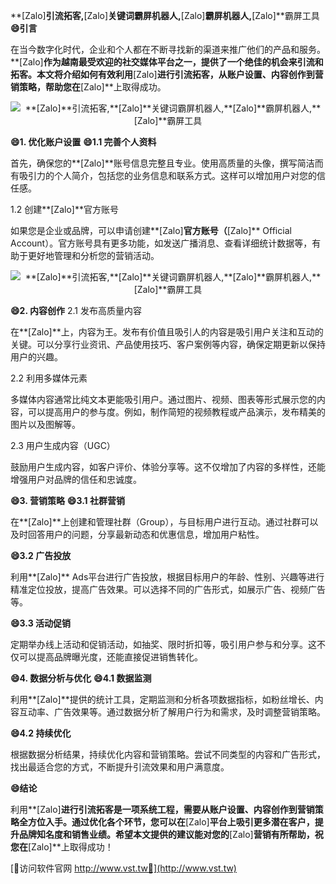 **[Zalo]**引流拓客,**[Zalo]**关键词霸屏机器人,**[Zalo]**霸屏机器人,**[Zalo]**霸屏工具
**😄引言**

在当今数字化时代，企业和个人都在不断寻找新的渠道来推广他们的产品和服务。**[Zalo]**作为越南最受欢迎的社交媒体平台之一，提供了一个绝佳的机会来引流和拓客。本文将介绍如何有效利用**[Zalo]**进行引流拓客，从账户设置、内容创作到营销策略，帮助您在**[Zalo]**上取得成功。

 <center><img src="https://vst.tw/MP4/tuiguang/png/2.png" alt="**[Zalo]**引流拓客,**[Zalo]**关键词霸屏机器人,**[Zalo]**霸屏机器人,**[Zalo]**霸屏工具"></center>

**😄1. 优化账户设置**
**😄1.1 完善个人资料**

首先，确保您的**[Zalo]**账号信息完整且专业。使用高质量的头像，撰写简洁而有吸引力的个人简介，包括您的业务信息和联系方式。这样可以增加用户对您的信任感。

1.2 创建**[Zalo]**官方账号

如果您是企业或品牌，可以申请创建**[Zalo]**官方账号（**[Zalo]** Official Account）。官方账号具有更多功能，如发送广播消息、查看详细统计数据等，有助于更好地管理和分析您的营销活动。

 <center><img src="https://vst.tw/MP4/tuiguang/png/7.png" alt="**[Zalo]**引流拓客,**[Zalo]**关键词霸屏机器人,**[Zalo]**霸屏机器人,**[Zalo]**霸屏工具"></center>

**😄2. 内容创作**
2.1 发布高质量内容

在**[Zalo]**上，内容为王。发布有价值且吸引人的内容是吸引用户关注和互动的关键。可以分享行业资讯、产品使用技巧、客户案例等内容，确保定期更新以保持用户的兴趣。

2.2 利用多媒体元素

多媒体内容通常比纯文本更能吸引用户。通过图片、视频、图表等形式展示您的内容，可以提高用户的参与度。例如，制作简短的视频教程或产品演示，发布精美的图片以及图解等。

2.3 用户生成内容（UGC）

鼓励用户生成内容，如客户评价、体验分享等。这不仅增加了内容的多样性，还能增强用户对品牌的信任和忠诚度。

**😄3. 营销策略**
**😄3.1 社群营销**

在**[Zalo]**上创建和管理社群（Group），与目标用户进行互动。通过社群可以及时回答用户的问题，分享最新动态和优惠信息，增加用户粘性。

**😄3.2 广告投放**

利用**[Zalo]** Ads平台进行广告投放，根据目标用户的年龄、性别、兴趣等进行精准定位投放，提高广告效果。可以选择不同的广告形式，如展示广告、视频广告等。

**😄3.3 活动促销**

定期举办线上活动和促销活动，如抽奖、限时折扣等，吸引用户参与和分享。这不仅可以提高品牌曝光度，还能直接促进销售转化。

**😄4. 数据分析与优化**
**😄4.1 数据监测**

利用**[Zalo]**提供的统计工具，定期监测和分析各项数据指标，如粉丝增长、内容互动率、广告效果等。通过数据分析了解用户行为和需求，及时调整营销策略。

**😄4.2 持续优化**

根据数据分析结果，持续优化内容和营销策略。尝试不同类型的内容和广告形式，找出最适合您的方式，不断提升引流效果和用户满意度。

**😄结论**

利用**[Zalo]**进行引流拓客是一项系统工程，需要从账户设置、内容创作到营销策略全方位入手。通过优化各个环节，您可以在**[Zalo]**平台上吸引更多潜在客户，提升品牌知名度和销售业绩。希望本文提供的建议能对您的**[Zalo]**营销有所帮助，祝您在**[Zalo]**上取得成功！


[👻访问软件官网 http://www.vst.tw👻](http://www.vst.tw)
